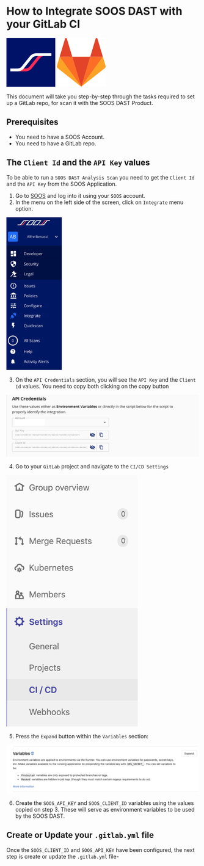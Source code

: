 # How to Integrate SOOS DAST with your GitLab CI

<img src="/assets/img/SOOS-Icon.png" alt="SOOS" width="128" height="128">
<img src="/assets/img/gitlab/gitlab.png" alt="GitLab" width="128" height="128">


This document will take you step-by-step through the tasks required to set up a GitLab repo, for scan it with the SOOS DAST Product.

## Prerequisites
- You need to have a SOOS Account.
- You need to have a GitLab repo.

## The `Client Id` and the `API Key` values <!-- Shared content -->
To be able to run a `SOOS DAST Analysis Scan` you need to get the `Client Id` and the `API Key` from the SOOS Application.
<!-- Add screenshot of place where you can get it -->
1. Go to [SOOS](https://app.soos.io) and log into it using your `SOOS` account.
2. In the menu on the left side of the screen, click on `Integrate` menu option.

<img src="/assets/img/soos-menu.png" alt="SOOS Menu" height="400">

3. On the `API Credentials` section, you will see the `API Key` and the `Client Id` values. You need to copy both clicking on the copy button

<img src="/assets/img/api-credentials.png" alt="API Credentials section">

4. Go to your `GitLab` project and navigate to the `CI/CD Settings`

<img src="/assets/img/gitlab/settings.png" alt="GitLab Settings">

5. Press the `Expand` button within the `Variables` section:

<img src="/assets/img/gitlab/variables.png" alt="GitLab Variables">

6. Create the `SOOS_API_KEY` and `SOOS_CLIENT_ID` variables using the values copied on step 3. These will serve as environment variables to be used by the SOOS DAST.

## Create or Update your `.gitlab.yml` file

Once the `SOOS_CLIENT_ID` and `SOOS_API_KEY` have been configured, the next step is create or update the `.gitlab.yml` file-




